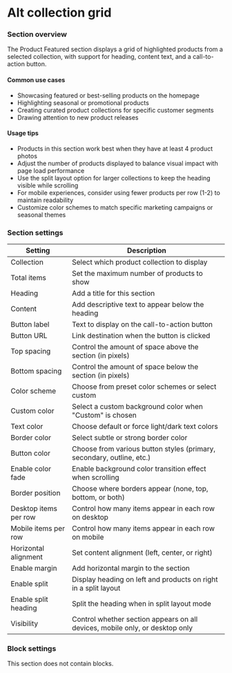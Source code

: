 # Alt collection grid

### Section overview

The Product Featured section displays a grid of highlighted products from a selected collection, with support for heading, content text, and a call-to-action button.

#### Common use cases

* Showcasing featured or best-selling products on the homepage
* Highlighting seasonal or promotional products
* Creating curated product collections for specific customer segments
* Drawing attention to new product releases

#### Usage tips

* Products in this section work best when they have at least 4 product photos
* Adjust the number of products displayed to balance visual impact with page load performance
* Use the split layout option for larger collections to keep the heading visible while scrolling
* For mobile experiences, consider using fewer products per row (1-2) to maintain readability
* Customize color schemes to match specific marketing campaigns or seasonal themes

### Section settings

| Setting               | Description                                                                  |
| --------------------- | ---------------------------------------------------------------------------- |
| Collection            | Select which product collection to display                                   |
| Total items           | Set the maximum number of products to show                                   |
| Heading               | Add a title for this section                                                 |
| Content               | Add descriptive text to appear below the heading                             |
| Button label          | Text to display on the call-to-action button                                 |
| Button URL            | Link destination when the button is clicked                                  |
| Top spacing           | Control the amount of space above the section (in pixels)                    |
| Bottom spacing        | Control the amount of space below the section (in pixels)                    |
| Color scheme          | Choose from preset color schemes or select custom                            |
| Custom color          | Select a custom background color when "Custom" is chosen                     |
| Text color            | Choose default or force light/dark text colors                               |
| Border color          | Select subtle or strong border color                                         |
| Button color          | Choose from various button styles (primary, secondary, outline, etc.)        |
| Enable color fade     | Enable background color transition effect when scrolling                     |
| Border position       | Choose where borders appear (none, top, bottom, or both)                     |
| Desktop items per row | Control how many items appear in each row on desktop                         |
| Mobile items per row  | Control how many items appear in each row on mobile                          |
| Horizontal alignment  | Set content alignment (left, center, or right)                               |
| Enable margin         | Add horizontal margin to the section                                         |
| Enable split          | Display heading on left and products on right in a split layout              |
| Enable split heading  | Split the heading when in split layout mode                                  |
| Visibility            | Control whether section appears on all devices, mobile only, or desktop only |

### Block settings

This section does not contain blocks.
